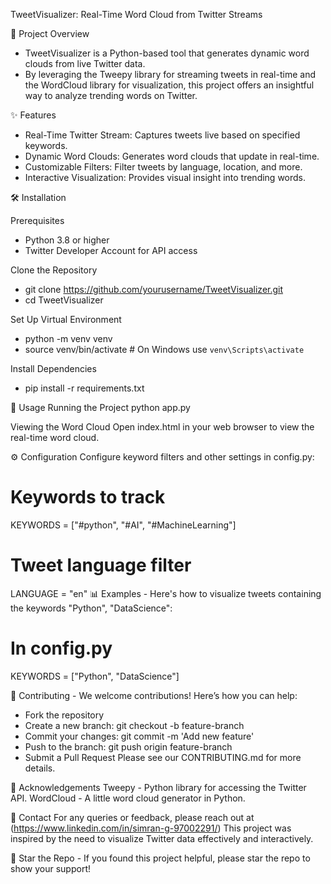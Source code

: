 TweetVisualizer: Real-Time Word Cloud from Twitter Streams

🚀 Project Overview
- TweetVisualizer is a Python-based tool that generates dynamic word clouds from live Twitter data. 
- By leveraging the Tweepy library for streaming tweets in real-time and the WordCloud library for visualization, this project offers an insightful way to analyze trending words on Twitter.

✨ Features
- Real-Time Twitter Stream: Captures tweets live based on specified keywords.
- Dynamic Word Clouds: Generates word clouds that update in real-time.
- Customizable Filters: Filter tweets by language, location, and more.
- Interactive Visualization: Provides visual insight into trending words.

🛠 Installation

  Prerequisites
  - Python 3.8 or higher
  - Twitter Developer Account for API access
  
  Clone the Repository
  - git clone https://github.com/yourusername/TweetVisualizer.git
  - cd TweetVisualizer
  
  Set Up Virtual Environment
  - python -m venv venv
  - source venv/bin/activate  # On Windows use `venv\Scripts\activate`
  
  Install Dependencies
  - pip install -r requirements.txt

🚀 Usage
Running the Project
  python app.py

Viewing the Word Cloud
  Open index.html in your web browser to view the real-time word cloud.

⚙️ Configuration
Configure keyword filters and other settings in config.py:

# Keywords to track
KEYWORDS = ["#python", "#AI", "#MachineLearning"]

# Tweet language filter
LANGUAGE = "en"
📊 Examples - Here's how to visualize tweets containing the keywords "Python", "DataScience":

# In config.py
KEYWORDS = ["Python", "DataScience"]

🤝 Contributing - We welcome contributions! Here’s how you can help:
 - Fork the repository
 - Create a new branch: git checkout -b feature-branch
 - Commit your changes: git commit -m 'Add new feature'
 - Push to the branch: git push origin feature-branch
 - Submit a Pull Request
Please see our CONTRIBUTING.md for more details.

🙏 Acknowledgements
  Tweepy - Python library for accessing the Twitter API.
  WordCloud - A little word cloud generator in Python.

📧 Contact
  For any queries or feedback, please reach out at (https://www.linkedin.com/in/simran-g-97002291/)
  This project was inspired by the need to visualize Twitter data effectively and interactively.

🌟 Star the Repo - If you found this project helpful, please star the repo to show your support!
